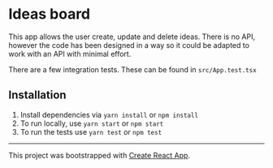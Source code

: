 # Ideas board

This app allows the user create, update and delete ideas. There is no API, however the code has been designed in a way so it could be adapted to work with an API with minimal effort.

There are a few integration tests. These can be found in `src/App.test.tsx`

## Installation

1. Install dependencies via `yarn install` or `npm install`
1. To run locally, use `yarn start` or `npm start`
1. To run the tests use `yarn test` or `npm test`

---

This project was bootstrapped with [Create React App](https://github.com/facebook/create-react-app).
